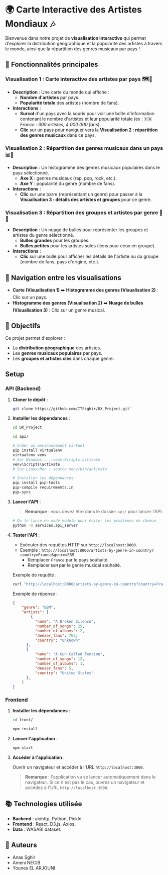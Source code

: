 
# 🌍 Carte Interactive des Artistes Mondiaux 🎶

Bienvenue dans notre projet de **visualisation interactive** qui permet d'explorer la distribution géographique et la popularité des artistes à travers le monde, ainsi que la répartition des genres musicaux par pays !

## 📌 Fonctionnalités principales

### Visualisation 1 : Carte interactive des artistes par pays 🗺️🎤

- **Description** : Une carte du monde qui affiche :
  - **Nombre d'artistes** par pays.
  - **Popularité totale** des artistes (nombre de fans).
- **Interactions** :
  - **Survol** d'un pays avec la souris pour voir une boîte d'information contenant le nombre d'artistes et leur popularité totale (ex : 🇫🇷 *France : 300 artistes, 4 000 000 fans*).
  - **Clic** sur un pays pour naviguer vers la **Visualisation 2 : répartition des genres musicaux** dans ce pays.

### Visualisation 2 : Répartition des genres musicaux dans un pays 📊🎸

- **Description** : Un histogramme des genres musicaux populaires dans le pays sélectionné.
  - **Axe X** : genres musicaux (rap, pop, rock, etc.).
  - **Axe Y** : popularité du genre (nombre de fans).
- **Interactions** :
  - **Clic** sur une barre (représentant un genre) pour passer à la **Visualisation 3 : détails des artistes et groupes** pour ce genre.

### Visualisation 3 : Répartition des groupes et artistes par genre 🎤🎶

- **Description** : Un nuage de bulles pour représenter les groupes et artistes du genre sélectionné.
  - **Bulles grandes** pour les groupes.
  - **Bulles petites** pour les artistes solos (liens pour ceux en groupe).
- **Interactions** :
  - **Clic** sur une bulle pour afficher les détails de l'artiste ou du groupe (nombre de fans, pays d'origine, etc.).

## 🔄 Navigation entre les visualisations

- **Carte (Visualisation 1)** ➡️ **Histogramme des genres (Visualisation 2)** : Clic sur un pays.
- **Histogramme des genres (Visualisation 2)** ➡️ **Nuage de bulles (Visualisation 3)** : Clic sur un genre musical.

## 🚀 Objectifs

Ce projet permet d'explorer :

- La **distribution géographique** des artistes.
- Les **genres musicaux populaires** par pays.
- Les **groupes et artistes clés** dans chaque genre.

## Setup

### API (Backend)

1. **Cloner le dépôt** :

    ```bash
    git clone https://github.com/ITSsghir/UX_Project.git`
    ```

2. **Installer les dépendances** :

    ```bash
    cd UX_Project

    cd api/

    # Créer un environnement virtuel
    pip install virtualenv
    virtualenv venv
    # Sur Windows : .\venv\Scripts\activate
    venv\Scripts\activate
    # Sur Linux/Mac : source venv/bin/activate

    # Installer les dépendances
    pip install pip-tools
    pip-compile requirements.in
    pip-sync
    ```

3. **Lancer l'API** :

    > **Remarque** : vous devez être dans le dossier `api/` pour lancer l'API.

    ```bash
    # On le lance en mode module pour éviter les problèmes de chemin
    python -m services.api_server
    ```

4. **Tester l'API** :

    - Exécuter des requêtes HTTP sur `http://localhost:8000`.
    - Exemple : `http://localhost:8000/artists-by-genre-in-country?country=France&genre=EBM`
      - Remplacer `France` par le pays souhaité.
      - Remplacer `EBM` par le genre musical souhaité.
  
    Exemple de requête :
  
    ```bash
    curl "http://localhost:8000/artists-by-genre-in-country?country=France&genre=EBM"
    ```

    Exemple de réponse :
  
    ```json
    {
        "genre": "EBM",
        "artists": [
            {
              "name": "A Broken Silence",
              "number_of_songs": 25,
              "number_of_albums": 2,
              "deezer_fans": 767,
              "country": "Unknown"
          },
          {
              "name": "A Gun Called Tension",
              "number_of_songs": 12,
              "number_of_albums": 1,
              "deezer_fans": 5,
              "country": "United States"
          },
        ]
    }
    ```

### Frontend

1. **Installer les dépendances** :

    ```bash
    cd front/

    npm install
    ```

2. **Lancer l'application** :

    ```bash
    npm start
    ```

3. **Accéder à l'application** :
  
      Ouvrir un navigateur et accéder à l'URL `http://localhost:3000`.

      > **Remarque** : l'application va se lancer automatiquement dans le navigateur. Si ce n'est pas le cas, ouvrez un navigateur et accédez à l'URL `http://localhost:3000`.

## 📚 Technologies utilisée

- **Backend** : aiohttp, Python, Pickle.
- **Frontend** : React, D3.js, Axios.
- **Data** : WASABI dataset.

## 📝 Auteurs

- Anas Sghir
- Ameni NECIB
- Younes EL ARJOUNI
